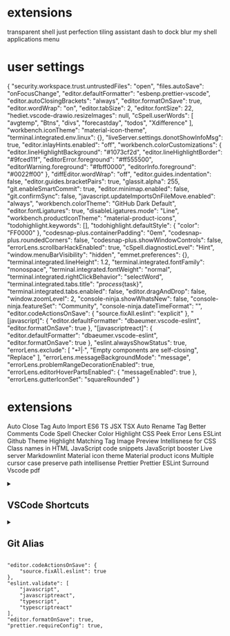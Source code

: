 # extensions
transparent shell
just perfection
tiling assistant
dash to dock
blur my shell
applications menu

# user settings

{
  "security.workspace.trust.untrustedFiles": "open",
  "files.autoSave": "onFocusChange",
  "editor.defaultFormatter": "esbenp.prettier-vscode",
  "editor.autoClosingBrackets": "always",
  "editor.formatOnSave": true,
  "editor.wordWrap": "on",
  "editor.tabSize": 2,
  "editor.fontSize": 22,
  "hediet.vscode-drawio.resizeImages": null,
  "cSpell.userWords": [
    "avgtemp",
    "Btns",
    "divs",
    "forecastday",
    "todos",
    "Xdifference"
  ],
  "workbench.iconTheme": "material-icon-theme",
  "terminal.integrated.env.linux": {},
  "liveServer.settings.donotShowInfoMsg": true,
  "editor.inlayHints.enabled": "off",
  "workbench.colorCustomizations": {
    "editor.lineHighlightBackground": "#1073cf2d",
    "editor.lineHighlightBorder": "#9fced11f",
    "editorError.foreground": "#ff555500",
    "editorWarning.foreground": "#fbff0000",
    "editorInfo.foreground": "#0022ff00"
  },
  "diffEditor.wordWrap": "off",
  "editor.guides.indentation": false,
  "editor.guides.bracketPairs": true,
  "glassit.alpha": 255,
  "git.enableSmartCommit": true,
  "editor.minimap.enabled": false,
  "git.confirmSync": false,
  "javascript.updateImportsOnFileMove.enabled": "always",
  "workbench.colorTheme": "GitHub Dark Default",
  "editor.fontLigatures": true,
  "disableLigatures.mode": "Line",
  "workbench.productIconTheme": "material-product-icons",
  "todohighlight.keywords": [],
  "todohighlight.defaultStyle": {
    "color": "FF0000"
  },
  "codesnap-plus.containerPadding": "0em",
  "codesnap-plus.roundedCorners": false,
  "codesnap-plus.showWindowControls": false,
  "errorLens.scrollbarHackEnabled": true,
  "cSpell.diagnosticLevel": "Hint",
  "window.menuBarVisibility": "hidden",
  "emmet.preferences": {},
  "terminal.integrated.lineHeight": 1.2,
  "terminal.integrated.fontFamily": "monospace",
  "terminal.integrated.fontWeight": "normal",
  "terminal.integrated.rightClickBehavior": "selectWord",
  "terminal.integrated.tabs.title": "${process}${task}",
  "terminal.integrated.tabs.enabled": false,
  "editor.dragAndDrop": false,
  "window.zoomLevel": 2,
  "console-ninja.showWhatsNew": false,
  "console-ninja.featureSet": "Community",
  "console-ninja.dateTimeFormat": "",
  "editor.codeActionsOnSave": {
    "source.fixAll.eslint": "explicit"
  },
  "[javascript]": {
    "editor.defaultFormatter": "dbaeumer.vscode-eslint",
    "editor.formatOnSave": true
  },
  "[javascriptreact]": {
    "editor.defaultFormatter": "dbaeumer.vscode-eslint",
    "editor.formatOnSave": true
  },
  "eslint.alwaysShowStatus": true,
  "errorLens.exclude": [
    "⏎|·",
    "Empty components are self-closing",
    "Replace"
  ],
  "errorLens.messageBackgroundMode": "message",
  "errorLens.problemRangeDecorationEnabled": true,
  "errorLens.editorHoverPartsEnabled": {
    "messageEnabled": true
  },
  "errorLens.gutterIconSet": "squareRounded"
}


# extensions

Auto Close Tag
Auto Import ES6 TS JSX TSX
Auto Rename Tag
Better Comments
Code Spell Checker
Color Highlight
CSS Peek
Error Lens
ESLint
Github Theme
Highlight Matching Tag
Image Preview
Intellisnese for CSS Class names in HTML
JavaScript code snippets
JavaScript booster
Live server
Markdownlint
Material icon theme
Material product icons
Multiple cursor case preserve
path intellisense
Prettier
Prettier ESLint
Surround
Vscode pdf

<details>
<summary><h2>VSCode Shortcuts</h2></summary>

#### ALT

| Shortcut | Effect | Name | 
| -------- | ------ | ------ |
|   <kbd>ALT</kbd> + <kbd>1-9</kbd>       |          Go to editor number.     | `workbench.action.openEditorAtIndex`     |
|   <kbd>ALT</kbd> + <kbd>←</kbd>       |          Shrink selection. (JS BOOSTER)     | `unknown`     |
|   <kbd>ALT</kbd> + <kbd>→</kbd>       |          Expand selection. (JS BOOSTER)    | `unknown`     |
|   <kbd>ALT</kbd>       |          Toggles the small top bar with content like `File`, `Edit`, `Selection`, etc.     | `View: Toggle Menu Bar`     |
|   <kbd>ALT</kbd> + <kbd>↑</kbd>       |          Moves the current line to the line above.     | `editor.action.moveLinesUpAction`     |
|   <kbd>ALT</kbd> + <kbd>↓</kbd>       |          Moves the current line to the line below.     | `editor.action.moveLinesDownAction`     |

#### CTRL

| Shortcut | Effect | Name | 
| -------- | ------ | ------ |
|   <kbd>CTRL</kbd> + <kbd>\</kbd>       |          Splits the current editor into two editors.     | `workbench.action.splitEditor`     |
|   <kbd>CTRL</kbd> + <kbd>4</kbd>       |          Show all references.     | `workbench.view.extension.references-view`     |
|   <kbd>CTRL</kbd> + <kbd>3</kbd>       |          Join lines.     | `editor.action.joinLines`     |
|   <kbd>CTRL</kbd> + <kbd>'</kbd>       |          Focus to the previous editor group.     | `workbench.action.previousEditorGroup`     |
|   <kbd>CTRL</kbd> + <kbd>↑</kbd>       |          Scroll up by a page.     | `editorScroll`     |
|   <kbd>CTRL</kbd> + <kbd>↓'</kbd>       |          Scroll down by a page.     | `editorScroll`     |
|   <kbd>CTRL</kbd> + <kbd>CAPS</kbd>       |          Swap two letters.     | `Unknown`     |
|   <kbd>CTRL</kbd> + <kbd>#</kbd>       |          Focus to the next editor group.     | `workbench.action.nextEditorGroup`     |
|   <kbd>CTRL</kbd> + <kbd>,</kbd>       |          Close all editors but active editor in the active group.     | `workbench.action.closeEditorsInOtherGroups`     |
|   <kbd>CTRL</kbd> + <kbd>D</kbd>       |          Deletes the current lines or the selected lines.     | `editor.action.deleteLines`     |
|   <kbd>CTRL</kbd> + <kbd>S</kbd>       |          Selects the current line or adds the next line to the selection.     | `expandLineSelection`     |
|   <kbd>CTRL</kbd> + <kbd>0</kbd>       |          Toggles comment on selection.     | `editor.action.commentLine`     |
|   <kbd>CTRL</kbd> + <kbd>[</kbd>       |          Folds the current code.     | `editor.fold`     |
|   <kbd>F3</kbd>       |          Go to a specific line.     | `workbench.action.gotoLine`     |
|   <kbd>CTRL</kbd> + <kbd>Q</kbd>       |          Go to symbol in current file.     | `workbench.action.gotoSymbol`     |
|   <kbd>CTRL</kbd> + <kbd>1</kbd>       |          Go to symbol in current project.     | `workbench.action.showAllSymbols`     |
|   <kbd>CTRL</kbd> + <kbd>E</kbd>       |          Go to a certain file.     | `workbench.action.showAllSymbols`     |
|   <kbd>CTRL</kbd> + <kbd>T</kbd>       |          Quick fix.     | `editor.action.quickFix`     |
|   <kbd>CTRL</kbd> + <kbd>R</kbd>       |          Refactor.     | `editor.action.refactor`     |
|   <kbd>CTRL</kbd> + <kbd>G</kbd>       |          Search in every file in current project.    | `workbench.action.findInFiles`     |
|   <kbd>CTRL</kbd> + <kbd>]</kbd>       |          Unfolds the current code.     | `editor.unfold`     |
|   <kbd>CTRL</kbd> + <kbd>TAB</kbd>       |          Switches to the next editor.     | `workbench.action.nextEditor`     |
|   <kbd>CTRL</kbd> + <kbd>SHIFT</kbd> + <kbd>TAB</kbd>       |          Switches to the previous editor.     | `workbench.action.previousEditor`     |
|   <kbd>CTRL</kbd> + <kbd>ENTER</kbd>      |          Insert line below.     | `editor.action.insertLineAfter`     |
|   <kbd>CTRL</kbd> + <kbd>SHIFT</kbd> + <kbd>ENTER</kbd>       |          Insert line above.     | `editor.action.insertLineBefore`     |
|   <kbd>CTRL</kbd> + <kbd>W</kbd>       |          Close current editor.     | `workbench.action.closeActiveEditor`     |
|   <kbd>CTRL</kbd> + <kbd>2</kbd>       |          Add selection to next find match.     | `editor.action.addSelectionToNextFindMatch`     |

#### TERMINAL

| Shortcut | Effect | Name | 
| -------- | ------ | ------ |
|   <kbd>CTRL</kbd> + <kbd>V</kbd> + <kbd>V</kbd>       |          Paste into terminal.     | `terminal.paste`     |
|   <kbd>CTRL</kbd> + <kbd>C</kbd> + <kbd>C</kbd>       |          Copy from terminal.     | `terminal.copy`     |
|   <kbd>CAPS</kbd> + <kbd>T</kbd>       |          Toggles the terminal.     | `workbench.action.terminal.toggleTerminal`     |
|   <kbd>CAPS</kbd> + <kbd>C</kbd>       |          Clears the terminal.     | `workbench.action.terminal.clear`     |
|   <kbd>CTRL</kbd> + <kbd>←</kbd>       |          Move to left word.     | `workbench.action.terminal.moveToWordStart`     |
|   <kbd>CTRL</kbd> + <kbd>→</kbd>       |          Move to right word.     | `workbench.action.terminal.moveToWordEnd`     |
|   <kbd>CTRL</kbd> + <kbd>P</kbd>        |          Change color of terminal.     | `Unknown`     |
|   <kbd>CTRL</kbd> + <kbd>.</kbd>        |          Focus previous terminal.     | `workbench.action.terminal.focusPreviousPane`     |
|   <kbd>CTRL</kbd> + <kbd>/</kbd>        |          Focus next terminal.     | `workbench.action.terminal.focusNextPane`     |
|   <kbd>CTRL</kbd> + <kbd>B</kbd>        |          Rename terminal.     | `workbench.action.terminal.rename`     |
|   <kbd>CTRL</kbd> + <kbd>;</kbd>        |          Kill all terminal instances.     | `workbench.action.terminal.killAll`     |
|   <kbd>CTRL</kbd> + <kbd>Y</kbd>        |          Kill terminal instance.     | `workbench.action.terminal.kill`     |
|   <kbd>CTRL</kbd> + <kbd>H</kbd>        |          New terminal instance.     | `workbench.action.terminal.new`     |

#### CAPS

| Shortcut | Effect | Name | 
| -------- | ------ | ------ |
|   <kbd>CAPS</kbd> + <kbd>J</kbd>       |          Accept commit message.     | `git.commitMessageAccept`     |
|   <kbd>CAPS</kbd> + <kbd>A</kbd>       |          Open source control.     | `workbench.view.scm`     |
|   <kbd>CAPS</kbd> + <kbd>Z</kbd>       |          Removes HTML tag.     | `editor.emmet.action.removeTag`     |
|   <kbd>CAPS</kbd> + <kbd>Q</kbd>       |          Wraps selected content inside of a HTML tag.     | `editor.emmet.action.wrapWithAbbreviation`     |
|   <kbd>CAPS</kbd> + <kbd>S</kbd>       |          Saves the current file.     | `workbench.action.files.save`     |
|   <kbd>CAPS</kbd> + <kbd>E</kbd>       |          Opens and focuses on the file explorer window.     | `workbench.explorer.fileView.focus`     |
|   <kbd>CAPS</kbd> + <kbd>B</kbd>       |          Toggles the sidebar.     | `workbench.action.toggleSidebarVisibility`     |
|   <kbd>CAPS</kbd> + <kbd>↑</kbd>       |          Copies the current line to the line above.     | `editor.action.copyLinesUpAction`     |
|   <kbd>CAPS</kbd> + <kbd>↓</kbd>       |          Copies the current line to the line below.     | `editor.action.copyLinesDownAction`     |
|   <kbd>CAPS</kbd> + <kbd>G</kbd>       |          Toggles zen mode.     | `workbench.action.toggleZenMode`     |
|   <kbd>CAPS</kbd> + <kbd>P</kbd>       |          Opens quick command palette.     | `workbench.action.showCommands`     |
|   <kbd>CAPS</kbd> + <kbd>V</kbd>       |          Show markdown preview.     | `markdown.showPreview`     |
|   <kbd>CAPS</kbd> + <kbd>H</kbd>       |          Open VSC settings.     | `workbench.action.openSettings`     |

#### BASIC

| Shortcut | Effect | Name | 
| -------- | ------ | ------ |
|   <kbd>CTRL</kbd> + <kbd>+</kbd>       |          Zoom in.     | `workbench.action.zoomIn`     |
|   <kbd>CTRL</kbd> + <kbd>-</kbd>       |          Zoom out.     | `workbench.action.zoomOut`     |
|   <kbd>CTRL</kbd> + <kbd>A</kbd>       |          Select everything in the current file.     | `editor.action.selectAll`     |
|   <kbd>CTRL</kbd> + <kbd>F</kbd>       |          Find in current file.     | `actions.find`     |
|   <kbd>CTRL</kbd> + <kbd>C</kbd>       |          Copies the selected content.     | `editor.action.clipboardCopyAction`     |
|   <kbd>CTRL</kbd> + <kbd>V</kbd>       |          Pastes content from the clipboard.     | `editor.action.clipboardPasteAction`     |
|   <kbd>CTRL</kbd> + <kbd>X</kbd>       |          Cuts the selected content by copying and deleting it.     | `editor.action.clipboardCutAction`     |
|   <kbd>CTRL</kbd> + <kbd>SHIFT</kbd> + <kbd>Z</kbd>      |          Redo.     | `redo`     |
|   <kbd>CTRL</kbd> + <kbd>Z</kbd>       |          Undo.     | `undo`     |
|   <kbd>CTRL</kbd> + <kbd>SHIFT</kbd> + <kbd>BACKSPACE</kbd>        |          Deletes word to the right.     | `deleteWordRight`     |
|   <kbd>SHIFT</kbd> + <kbd>BACKSPACE</kbd>       |          Deletes character to the right.     | `deleteRight`     |

</details>

<details>
<summary><h2>Git Alias</h2></summary>

To use all of these aliases, you may wish to copy them one-by-one. However, you can do all of them at once using this command:
```bash
git config --global alias.s 'status -sb'; 
git config --global alias.co 'checkout'; 
git config --global alias.br 'branch --format="%(HEAD) %(color:yellow)%(refname:short)%(color:reset) - %(contents:subject) %(color:green)(%(committerdate:relative)) [%(authorname)]" --sort=-committerdate'; 
git config --global alias.u 'reset HEAD~1 --mixed'; 
git config --global alias.done '!git push origin HEAD'; 
git config --global alias.lg '!git log --pretty=format:"%C(magenta)%h%Creset -%C(red)%d%Creset %s %C(dim green)(%cr) [%an]" --abbrev-commit -30'; 
git config --global alias.tr 'log --oneline --graph --decorate --all'; 
git config --global alias.cp 'cherry-pick'; 
git config --global alias.gl 'config --global -l'; 
git config --global alias.se '!git rev-list --all | xargs git grep -F'; 
git config --global alias.cc 'commit -m'; 
git config --global alias.c 'commit';
```
 git config --global alias.c ‘commit’ ; git config --global alias.cc ‘commit -m’
Git: Check status using `git s`.
```bash
git config --global alias.s ‘status -sb’
```
Git: Checkout using `git co`.
```bash
git config --global alias.co ‘checkout’
```
Git: List all branches in a nice format using `git br`.
```bash
git config --global alias.br ‘branch --format='%(HEAD) %(color:yellow)%(refname:short)%(color:reset) - %(contents:subject) %(color:green)(%(committerdate:relative)) [%(authorname)]' --sort=-committerdate’
```
Git: Reset to before committing the last commit using `git u`.
```bash
git config --global alias.u ‘reset HEAD~1 --mixed’
```
Git: Commit using `git c`.
```bash
git config --global alias.c ‘git commit’
```
Git: Commit with a message using `git cc`.
```bash
git config --global alias.cc ‘git commit -m’
```
Git: Push changes to the current branch using `git d`.
```bash
git config --global alias.done ‘!git push origin HEAD’
```
Git: Log the commits in a nice format using `git lg`.
```bash
git config --global alias.lg ‘!git log --pretty=format:\"%C(magenta)%h%Creset -%C(red)%d%Creset %s %C(dim green)(%cr) [%an]\" --abbrev-commit -30’
```
Git: Search specific commit by string using `git se`.
```bash
git config --global alias.se '!git rev-list --all | xargs git grep -F'
```
Git: List user defined config using `git gl`.
```bash
git config --global alias.gl 'config --global -l'
```
Git: Cherry pick using `git cp`
```bash
git config --global alias.cp 'cherry-pick'
```
Git: Visually display every branch on the project using `git tr`.
```bash
git config --global alias.tr 'log --oneline --graph --decorate --all'
```

Possibly adding more from [here](https://gist.github.com/0livare/4960a81addfbcdc48abfe855fae0af43).
  
</details>

```
"editor.codeActionsOnSave": {
    "source.fixAll.eslint": true
},
"eslint.validate": [
    "javascript",
    "javascriptreact",
    "typescript",
    "typescriptreact"
],
"editor.formatOnSave": true,
"prettier.requireConfig": true,

```
